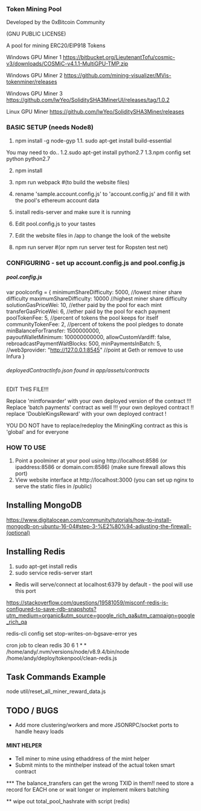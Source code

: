 ### Token Mining Pool  

Developed by the 0xBitcoin Community

(GNU PUBLIC LICENSE)

A pool for mining ERC20/EIP918 Tokens


Windows GPU Miner 1
https://bitbucket.org/LieutenantTofu/cosmic-v3/downloads/COSMiC-v4.1.1-MultiGPU-TMP.zip

Windows GPU Miner 2
 https://github.com/mining-visualizer/MVis-tokenminer/releases

 Windows GPU Miner 3
 https://github.com/lwYeo/SoliditySHA3MinerUI/releases/tag/1.0.2

 Linux GPU Miner
 https://github.com/lwYeo/SoliditySHA3Miner/releases


### BASIC SETUP  (needs Node8)
1. npm install -g node-gyp
1.1. sudo apt-get install build-essential

You may need to do..
1.2.sudo apt-get install python2.7
1.3.npm config set python python2.7

2. npm install
3. npm run webpack  #(to build the website files)
4. rename 'sample.account.config.js' to 'account.config.js' and fill it with the pool's ethereum account data

5. install redis-server and make sure it is running
6. Edit pool.config.js to your tastes
7. Edit the website files in /app  to change the look of the website
8. npm run server #(or npm run server test for Ropsten test net)


### CONFIGURING  - set up  account.config.js and pool.config.js

##### pool.config.js

var poolconfig = {
  minimumShareDifficulty: 5000,   //lowest miner share difficulty
  maximumShareDifficulty: 10000    //highest miner share difficulty
  solutionGasPriceWei: 10,   //ether paid by the pool for each mint
  transferGasPriceWei: 6,   //ether paid by the pool for each payment
  poolTokenFee: 5,     //percent of tokens the pool keeps for itself
  communityTokenFee: 2,   //percent of tokens the pool pledges to donate
  minBalanceForTransfer: 1500000000,   
  payoutWalletMinimum: 100000000000,
  allowCustomVardiff: false,
  rebroadcastPaymentWaitBlocks: 500,
  minPaymentsInBatch: 5,
  //web3provider: "http://127.0.0.1:8545"   //point at Geth or remove to use Infura
}


###### deployedContractInfo.json    found in app/assets/contracts
EDIT THIS FILE!!!

Replace 'mintforwarder' with your own deployed version of the contract !!!
Replace 'batch payments' contract as well !!! your own deployed contract !!
replace 'DoubleKingsReward' with your own deployed contract !

YOU DO NOT have to replace/redeploy the MiningKing contract as this is 'global' and for everyone


### HOW TO USE
1. Point a poolminer at your pool using http://localhost:8586  (or ipaddress:8586 or domain.com:8586)  (make sure firewall allows this port)
2. View website interface at http://localhost:3000 (you can set up nginx to serve the static files in /public)



## Installing MongoDB

https://www.digitalocean.com/community/tutorials/how-to-install-mongodb-on-ubuntu-16-04#step-3-%E2%80%94-adjusting-the-firewall-(optional)


## Installing Redis  
  1. sudo apt-get install redis
  2. sudo service redis-server start

   - Redis will serve/connect at localhost:6379 by default - the pool will use this port


   https://stackoverflow.com/questions/19581059/misconf-redis-is-configured-to-save-rdb-snapshots?utm_medium=organic&utm_source=google_rich_qa&utm_campaign=google_rich_qa




   redis-cli
   config set stop-writes-on-bgsave-error yes

   cron job to clean redis
   30 6 1 * * /home/andy/.nvm/versions/node/v8.9.4/bin/node /home/andy/deploy/tokenpool/clean-redis.js


## Task Commands Example 
node util/reset_all_miner_reward_data.js




## TODO / BUGS
- Add more clustering/workers and more JSONRPC/socket ports to handle heavy loads

#### MINT HELPER
- Tell miner to mine using ethaddress of the mint helper
- Submit mints to the minthelper instead of the actual token smart contract





*** The balance_transfers can get the wrong TXID in them!! need to store a record for EACH one or wait longer or implement mikers batching



** wipe out total_pool_hashrate with script (redis)
